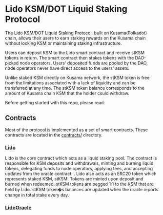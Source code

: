 # Lido KSM/DOT Liquid Staking Protocol

The Lido KSM/DOT Liquid Staking Protocol, built on Kusama(Polkadot) chain, allows their users to earn staking rewards on the Kusama chain without locking KSM or maintaining staking infrastructure.

Users can deposit KSM to the Lido smart contract and receive stKSM tokens in return. The smart contract then stakes tokens with the DAO-picked node operators. Users' deposited funds are pooled by the DAO, node operators never have direct access to the users' assets.

Unlike staked KSM directly on Kusama network, the stKSM token is free from the limitations associated with a lack of liquidity and can be transferred at any time.
The stKSM token balance corresponds to the amount of Kusama chain KSM that the holder could withdraw.

Before getting started with this repo, please read:

## Contracts

Most of the protocol is implemented as a set of smart contracts.
These contracts are located in the [contracts/](contracts/) directory.
### [Lido](contracts/Lido.sol)

Lido is the core contract which acts as a liquid staking pool.
The contract is responsible for KSM deposits and withdrawals, minting and burning liquid tokens, delegating funds to node operators, applying fees, and accepting updates from the oracle contract. .
Lido also acts as an ERC20 token which represents staked KSM, stKSM. Tokens are minted upon deposit and burned when redeemed.
stKSM tokens are pegged 1:1 to the KSM that are held by Lido. stKSM token�s balances are updated when the oracle reports change in total stake every day.


### [LidoOracle](contracts/LidoOracle.sol)



